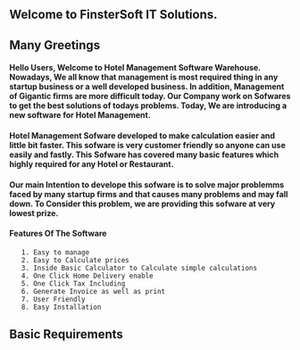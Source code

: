## Welcome to FinsterSoft IT Solutions.

## Many Greetings
  #### Hello Users, Welcome to Hotel Management Software Warehouse. Nowadays, We all know that management is most required thing in any startup business or a well developed business. In addition,   Management of Gigantic firms are more difficult today. Our Company work on Sofwares to get the best solutions of todays problems. Today, We are introducing a new software for   Hotel Management. 
  
 #### Hotel Management Sofware developed to make calculation easier and little bit faster. This sofware is very customer friendly so anyone can use easily and fastly. This Sofware     has covered many basic features which highly required for any Hotel or Restaurant. 
 
 #### Our main Intention to develope this sofware is to solve major problemms faced by many startup firms and that causes many problems and may fall down. To Consider this problem, we are providing this sofware at very lowest prize. 
 
#### Features Of The Software
```
   1. Easy to manage
   2. Easy to Calculate prices
   3. Inside Basic Calculator to Calculate simple calculations
   4. One Click Home Delivery enable
   5. One Click Tax Including
   6. Generate Invoice as well as print
   7. User Friendly
   8. Easy Installation
```
## Basic Requirements 
```
   
```
